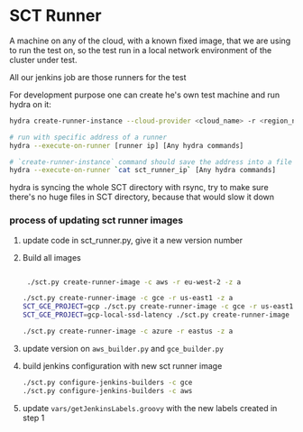 # SCT Runner

A machine on any of the cloud, with a known fixed image,
that we are using to run the test on, so the test run in a local
network environment of the cluster under test.

All our jenkins job are those runners for the test

For development purpose one can create he's own test machine
and run hydra on it:

```bash
hydra create-runner-instance --cloud-provider <cloud_name> -r <region_name> -z <az> -t <test-id> -d <run_duration>

# run with specific address of a runner
hydra --execute-on-runner [runner ip] [Any hydra commands]

# `create-runner-instance` command should save the address into a file
hydra --execute-on-runner `cat sct_runner_ip` [Any hydra commands]
```

hydra is syncing the whole SCT directory with rsync,
try to make sure there's no huge files in SCT directory,
because that would slow it down


### process of updating sct runner images

1. update code in sct_runner.py, give it a new version number
2. Build all images
    ```bash

     ./sct.py create-runner-image -c aws -r eu-west-2 -z a

    ./sct.py create-runner-image -c gce -r us-east1 -z a
    SCT_GCE_PROJECT=gcp ./sct.py create-runner-image -c gce -r us-east1 -z a
    SCT_GCE_PROJECT=gcp-local-ssd-latency ./sct.py create-runner-image -c gce -r us-east1 -z a

    ./sct.py create-runner-image -c azure -r eastus -z a
    ```
3. update version on `aws_builder.py` and `gce_builder.py`
4. build jenkins configuration with new sct runner image
    ```bash
    ./sct.py configure-jenkins-builders -c gce
    ./sct.py configure-jenkins-builders -c aws
    ```

5. update `vars/getJenkinsLabels.groovy` with the new labels created in step 1